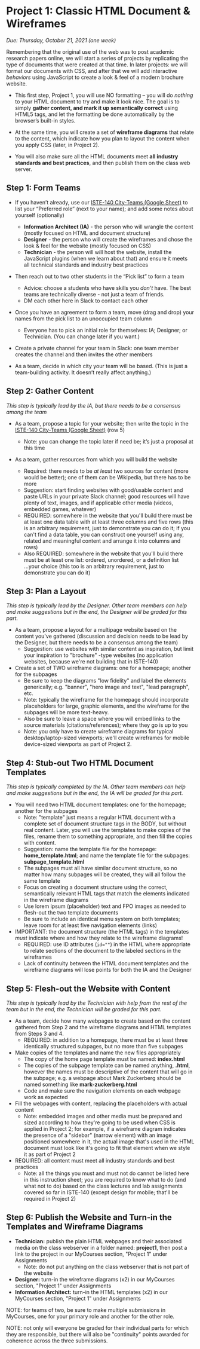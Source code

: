 # Project 1: Classic HTML Document & Wireframes

*Due: Thursday, October 21, 2021 (one week)*


Remembering that the original use of the web was to post academic research papers online, we will start a series of projects by replicating the type of documents that were created at that time.  In later projects: we will format our documents with CSS, and after that we will add interactive *behaviors* using JavaScript to create a look & feel of a modern brochure website.

- This first step, Project 1, you will use NO formatting – you will do *nothing* to your HTML document to try and make it look nice.  The goal is to simply **gather content, and mark it up semantically correct** using HTML5 tags, and let the formatting be done automatically by the browser’s built-in styles.  

- At the same time, you will create a set of **wireframe diagrams** that relate to the content, which indicate how you plan to layout the content when you apply CSS (later, in Project 2).
- You will also make sure all the HTML documents meet **all industry standards and best practices**, and then publish them on the class web server.

## Step 1: Form Teams

- If you haven’t already, use our [ISTE-140 City-Teams (Google Sheet)](https://docs.google.com/spreadsheets/d/1c-SXrIti10_0lrW8V6KgVKQchu6ykPR3JEdp50Msh6Y/edit#gid=0) to list your “Preferred role” (next to your name); and add some notes about yourself (optionally)
  - **Information Architect (IA)** - the person who will wrangle the content (mostly focused on HTML and document structure)
  - **Designer** - the person who will create the wireframes and chose the look & feel for the website (mostly focused on CSS)
  - **Technician** - the person will will host the website, install the JavaScript plugins (when we learn about that) and ensure it meets all technical standards and industry best practices
- Then reach out to two other students in the “Pick list” to form a team
  - Advice: choose a students who have skills you *don’t* have. The best teams are technically diverse - not just a team of friends.
  - DM each other here in Slack to contact each other
- Once you have an agreement to form a team, move (drag and drop) your names from the pick list to an unoccupied team column
  - Everyone has to pick an initial role for themselves: IA; Designer; or Technician. (You can change later if you want.)

- Create a private channel for your team in Slack: one team member creates the channel and then invites the other members
- As a team, decide in which city your team will be based. (This is just a team-building activity. It doesn’t really affect anything.)

## Step 2: Gather Content

*This step is typically lead by the IA, but there needs to be a consensus among the team*

- As a team, propose a topic for your website; then write the topic in the [ISTE-140 City-Teams (Google Sheet)](https://docs.google.com/spreadsheets/d/1c-SXrIti10_0lrW8V6KgVKQchu6ykPR3JEdp50Msh6Y/edit#gid=0) (row 5)
  - Note: you can change the topic later if need be; it’s just a proposal at this time

- As a team, gather resources from which you will build the website
  - Required: there needs to be *at least* two sources for content (more would be better); one of them can be Wikipedia, but there has to be more
  - Suggestion: start finding websites with good/usable content and paste URLs in your private Slack channel; good resources will have plenty of text, images, and if applicable other media (videos, embedded games, whatever)
  - REQUIRED: somewhere in the website that you'll build there must be at least one data table with at least three columns and five rows (this is an arbitrary requirement, just to demonstrate you can do it; if you can't find a data table, you can construct one yourself using any, related and meaningful content and arrange it into columns and rows)
  - Also REQUIRED: somewhere in the website that you'll build there must be at least one list: ordered, unordered, or a definition list ...your choice (this too is an arbitrary requirement, just to demonstrate you can do it)

## Step 3: Plan a Layout

*This step is typically lead by the Designer.  Other team members can help and make suggestions but in the end, the Designer will be graded for this part.*

- As a team, propose a layout for a multipage website based on the content you've gathered  (discussion and decision needs to be lead by the Designer, but there needs to be a consensus among the team)
  - Suggestion: use websites with similar content as inspiration, but limit your inspiration to "brochure" -type websites (no application websites, because we're not building that in ISTE-140)
- Create a set of TWO wireframe diagrams: one for a homepage; another for the subpages
  - Be sure to keep the diagrams "low fidelity" and label the elements generically; e.g. "banner", "hero image and text", "lead paragraph", etc.
  - Note: typically the wireframe for the homepage should incorporate placeholders for large, graphic elements, and the wireframe for the subpages will be more text-heavy.
  - Also be sure to leave a space where you will embed links to the source materials (citations/references); where they go is up to you
  - Note: you only have to create wireframe diagrams for typical desktop/laptop-sized viewports; we'll create wireframes for mobile device-sized viewports as part of Project 2.

## Step 4: Stub-out Two HTML Document Templates

*This step is typically completed by the IA. Other team members can help and make suggestions but in the end, the IA will be graded for this part.*

- You will need two HTML document templates: one for the homepage; another for the subpages
  - Note: "template" just means a regular HTML document with a complete set of document structure tags in the BODY, but without real content.  Later, you will use the templates to make copies of the files, rename them to something appropriate, and then fill the copies with content.
  - Suggestion: name the template file for the homepage: **home_template.html**; and name the template file for the subpages: **subpage_template.html**
  - The subpages must all have similar document structure, so no matter how many subpages will be created, they will all follow the same template
  - Focus on creating a document structure using the correct, semantically relevant HTML tags that match the elements indicated in the wireframe diagrams
  - Use lorem ipsum (placeholder) text and FPO images as needed to flesh-out the two template documents
  - Be sure to include an identical menu system on both templates; leave room for at least five navigation elements (links)
- IMPORTANT: the document structure (the HTML tags) in the templates *must* indicate where and how they relate to the wireframe diagrams!
  - REQUIRED: use ID attributes (`id=""`) in the HTML where appropriate to relate sections of the document to the labeled sections in the wireframes
  - Lack of continuity between the HTML document templates and the wireframe diagrams will lose points for both the IA and the Designer

## Step 5: Flesh-out the Website with Content

*This step is typically lead by the Technician with help from the rest of the team but in the end, the Technician will be graded for this part.*

- As a team, decide how many webpages to create based on the content gathered from Step 2 and the  wireframe diagrams and HTML templates from Steps 3 and 4.
  - REQUIRED: in addition to a homepage, there must be at least three identically structured subpages,  but no more than five subpages
- Make copies of the templates and name the new files appropriately
  - The copy of the home page template must be named: **index.html**
  - The copies of the subpage template can be named anything, **.html**, however the names must be descriptive of the content that will go in the subpage; e.g. a webpage about Mark Zuckerberg should be named something like **mark-zuckerberg.html**
  - Code and make sure the navigation elements on each webpage work as expected
- Fill the webpages with content, replacing the placeholders with actual content
  - Note: embedded images and other media must be prepared and sized according to how they're going to be used when CSS is applied in Project 2; for example, if a wireframe diagram indicates the presence of a "sidebar" (narrow element) with an image positioned somewhere in it, the actual image that's used in the HTML document must look like it's going to fit that element when we style it as part of Project 2
- REQUIRED: all content must meet all industry standards and best practices
  - Note: all the things you must and must not do cannot be listed here in this instruction sheet; you are required to know what to do (and what not to do) based on the class lectures and lab assignments covered so far in ISTE-140 (except design for mobile; that'll be required in Project 2)

## Step 6: Publish the Website and Turn-in the Templates and Wireframe Diagrams

- **Technician:** publish the plain HTML webpages and their associated media on the class webserver in a folder named: **project1**, then post a link to the project in our MyCourses section, "Project 1" under Assignments
  - Note: do not put anything on the class webserver that is not part of the website
- **Designer:** turn-in the wireframe diagrams (x2) in our MyCourses section, "Project 1" under Assignments
- **Information Architect:** turn-in the HTML templates (x2) in our MyCourses section, "Project 1" under Assignments

NOTE: for teams of two, be sure to make multiple submissions in MyCourses, one for your primary role and  another for the other role.

NOTE: not only will everyone be graded for their individual parts for which they are responsible, but there will also be "continuity" points awarded for coherence across the three submissions.